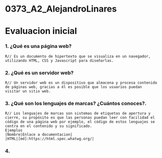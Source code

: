 # 0373_A2_AlejandroLinares

# Evaluacion inicial

### 1. ¿Qué es una página web?

    R// Es un documento de hipertexto que se visualiza en un navegador, utilizando HTML, CSS y Javascript para diseñarlas.

### 2. ¿Qué es un servidor web?

    R// Un servidor web es un dispositivo que almacena y procesa contenido de páginas web, gracias a él es posible que los usuarios puedan visitar un sitio web.

### 3. ¿Qué son los lenguajes de marcas? ¿Cuántos conoces?. 

    R// Los lenguajes de marcas son sistemas de etiquetas de apertura y cierre, su propósito es que las personas puedan leer con facilidad el código de una página web por ejemplo, el código de estos lenguajes se centra en el contenido y su significado.
    Ejemplos
    |Nombre|Enlace a documentacion|
    |HTML|[md]:https://html.spec.whatwg.org/|

### 4. 




